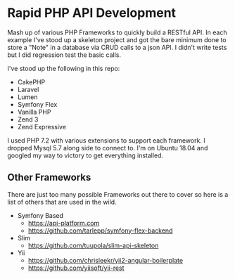 # Rapid PHP API Development

Mash up of various PHP Frameworks to quickly build a RESTful API. In each example I've stood up a skeleton project and got the bare minimum done to store a "Note" in a database via CRUD calls to a json API. I didn't write tests but I did regression test the basic calls. 

I've stood up the following in this repo:

* CakePHP
* Laravel
* Lumen
* Symfony Flex
* Vanilla PHP
* Zend 3
* Zend Expressive

I used PHP 7.2 with various extensions to support each framework. I dropped Mysql 5.7 along side to connect to. I'm on Ubuntu 18.04 and googled my way to victory to get everything installed.

## Other Frameworks

There are just too many possible Frameworks out there to cover so here is a list of others that are used in the wild.

* Symfony Based
  * https://api-platform.com
  * https://github.com/tarlepp/symfony-flex-backend
* Slim
  * https://github.com/tuupola/slim-api-skeleton
* Yii
  * https://github.com/chrisleekr/yii2-angular-boilerplate
  * https://github.com/yiisoft/yii-rest